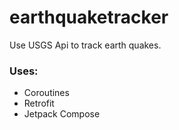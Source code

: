 # earthquaketracker
Use USGS Api to track earth quakes.

### Uses: 
- Coroutines
- Retrofit
- Jetpack Compose
